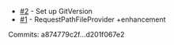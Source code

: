  - [#2](https://github.com/dazinator/Dazinator.AspNet.Extensions.FileProviders/issues/2) - Set up GitVersion
 - [#1](https://github.com/dazinator/Dazinator.AspNet.Extensions.FileProviders/issues/1) - RequestPathFileProvider +enhancement

Commits: a874779c2f...d201f067e2
